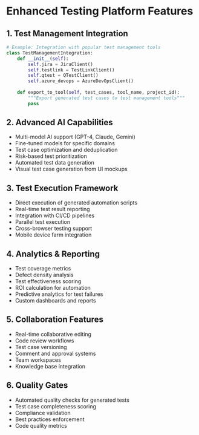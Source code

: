 # Enhanced Testing Platform Features

## 1. Test Management Integration
```python
# Example: Integration with popular test management tools
class TestManagementIntegration:
    def __init__(self):
        self.jira = JiraClient()
        self.testlink = TestLinkClient()
        self.qtest = QTestClient()
        self.azure_devops = AzureDevOpsClient()
    
    def export_to_tool(self, test_cases, tool_name, project_id):
        """Export generated test cases to test management tools"""
        pass
```

## 2. Advanced AI Capabilities
- Multi-model AI support (GPT-4, Claude, Gemini)
- Fine-tuned models for specific domains
- Test case optimization and deduplication
- Risk-based test prioritization
- Automated test data generation
- Visual test case generation from UI mockups

## 3. Test Execution Framework
- Direct execution of generated automation scripts
- Real-time test result reporting
- Integration with CI/CD pipelines
- Parallel test execution
- Cross-browser testing support
- Mobile device farm integration

## 4. Analytics & Reporting
- Test coverage metrics
- Defect density analysis
- Test effectiveness scoring
- ROI calculation for automation
- Predictive analytics for test failures
- Custom dashboards and reports

## 5. Collaboration Features
- Real-time collaborative editing
- Code review workflows
- Test case versioning
- Comment and approval systems
- Team workspaces
- Knowledge base integration

## 6. Quality Gates
- Automated quality checks for generated tests
- Test case completeness scoring
- Compliance validation
- Best practices enforcement
- Code quality metrics
